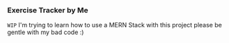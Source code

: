 ### Exercise Tracker by Me

`WIP`
I'm trying to learn how to use a MERN Stack with this project please be gentle with my bad code :) 
